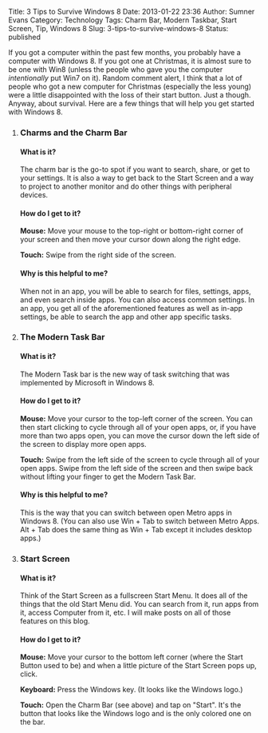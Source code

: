 Title: 3 Tips to Survive Windows 8
Date: 2013-01-22 23:36
Author: Sumner Evans
Category: Technology
Tags: Charm Bar, Modern Taskbar, Start Screen, Tip, Windows 8
Slug: 3-tips-to-survive-windows-8
Status: published

If you got a computer within the past few months, you probably have a computer
with Windows 8. If you got one at Christmas, it is almost sure to be one with
Win8 (unless the people who gave you the computer *intentionally* put Win7 on
it). Random comment alert, I think that a lot of people who got a new computer
for Christmas (especially the less young) were a little disappointed with the
loss of their start button. Just a though. Anyway, about survival. Here are a
few things that will help you get started with Windows 8.

1.  ### Charms and the Charm Bar

    #### What is it?

    The charm bar is the go-to spot if you want to search, share, or get to your
    settings. It is also a way to get back to the Start Screen and a way to
    project to another monitor and do other things with peripheral devices.

    #### How do I get to it?

    **Mouse:** Move your mouse to the top-right or bottom-right corner of your
    screen and then move your cursor down along the right edge.

    **Touch:** Swipe from the right side of the screen.

    #### Why is this helpful to me?

    When not in an app, you will be able to search for files, settings,
    apps, and even search inside apps. You can also access common
    settings. In an app, you get all of the aforementioned features as
    well as in-app settings, be able to search the app and other app
    specific tasks.

2.  ### The Modern Task Bar

    #### What is it?

    The Modern Task bar is the new way of task switching that was implemented by
    Microsoft in Windows 8.

    #### How do I get to it?

    **Mouse:** Move your cursor to the top-left corner of the screen.  You can
    then start clicking to cycle through all of your open apps, or, if you have
    more than two apps open, you can move the cursor down the left side of the
    screen to display more open apps.

    **Touch:** Swipe from the left side of the screen to cycle through all of
    your open apps. Swipe from the left side of the screen and then swipe back
    without lifting your finger to get the Modern Task Bar.

    #### Why is this helpful to me?

    This is the way that you can switch between open Metro apps in
    Windows 8. (You can also use Win + Tab to switch between Metro Apps.  Alt +
    Tab does the same thing as Win + Tab except it includes desktop apps.)

3.  ### Start Screen

    #### What is it?

    Think of the Start Screen as a fullscreen Start Menu. It does all of the
    things that the old Start Menu did. You can search from it, run apps from
    it, access Computer from it, etc. I will make posts on all of those features
    on this blog.

    #### How do I get to it?

    **Mouse:** Move your cursor to the bottom left corner (where the Start
    Button used to be) and when a little picture of the Start Screen pops up,
    click.

    **Keyboard:** Press the Windows key. (It looks like the Windows logo.)

    **Touch:** Open the Charm Bar (see above) and tap on "Start". It's the
    button that looks like the Windows logo and is the only colored one on the
    bar.
